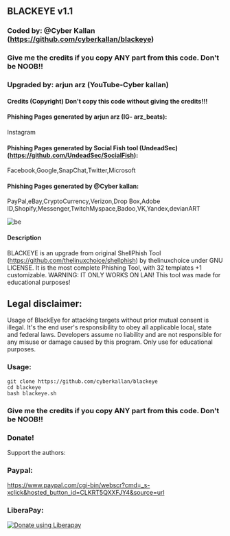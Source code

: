 ## BLACKEYE v1.1
### Coded by: @Cyber Kallan (https://github.com/cyberkallan/blackeye)
### Give me the credits if you copy ANY part from this code. Don't be NOOB!!
### Upgraded by: arjun arz (YouTube-Cyber kallan)

#### Credits (Copyright) Don't copy this code without giving the credits!!!
#### Phishing Pages generated by arjun arz (IG- arz_beats):
Instagram
#### Phishing Pages generated by Social Fish tool (UndeadSec) (https://github.com/UndeadSec/SocialFish):
Facebook,Google,SnapChat,Twitter,Microsoft
#### Phishing Pages generated by @Cyber kallan:
PayPal,eBay,CryptoCurrency,Verizon,Drop Box,Adobe ID,Shopify,Messenger,TwitchMyspace,Badoo,VK,Yandex,devianART

![be](https://user-images.githubusercontent.com/34893261/43515905-332cf580-955a-11e8-9447-d32d0f8975c4.png)

#### Description
BLACKEYE is an upgrade from original ShellPhish Tool (https://github.com/thelinuxchoice/shellphish) by thelinuxchoice under GNU LICENSE. It is the most complete Phishing Tool,  with 32 templates +1 customizable. WARNING: IT ONLY WORKS ON LAN! This tool was made for educational purposes!

## Legal disclaimer:
Usage of BlackEye for attacking targets without prior mutual consent is illegal. It's the end user's responsibility to obey all applicable local, state and federal laws. Developers assume no liability and are not responsible for any misuse or damage caused by this program. Only use for educational purposes.


### Usage:
```
git clone https://github.com/cyberkallan/blackeye
cd blackeye
bash blackeye.sh
```

### Give me the credits if you copy ANY part from this code. Don't be NOOB!!
### Donate!
Support the authors:
### Paypal:
https://www.paypal.com/cgi-bin/webscr?cmd=_s-xclick&hosted_button_id=CLKRT5QXXFJY4&source=url
### LiberaPay:
<noscript><a href="https://liberapay.com/thelinuxchoice/donate"><img alt="Donate using Liberapay" src="https://liberapay.com/assets/widgets/donate.svg"></a></noscript>
